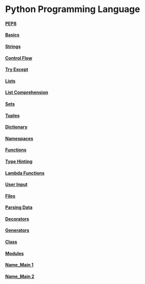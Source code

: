 # Python Programming Language

#### [PEP8](00_pep8.py)
#### [Basics](01_basics.py)
#### [Strings](02_strings.py)
#### [Control Flow](03_control_flow.py)
#### [Try Except](04_try_except.py)
#### [Lists](05_lists.py)
#### [List Comprehension](06_list_comprehension.py)
#### [Sets](07_sets.py)
#### [Tuples](08_tuples.py)
#### [Dictionary](09_dictionary.py)
#### [Namespaces](10_namespaces.py)
#### [Functions](11_functions.py)
#### [Type Hinting](12_type_hinting.py)
#### [Lambda Functions](13_lambda_functions.py)
#### [User Input](14_user_input.py)
#### [Files](15_files.py)
#### [Parsing Data](16_parsing_data.py)
#### [Decorators](17_decorators.py)
#### [Generators](18_generators.py)
#### [Class](19_classes.py)
#### [Modules](20_modules.py)
#### [Name_Main 1](name_main_1.py)
#### [Name_Main 2](name_main_2.py)
